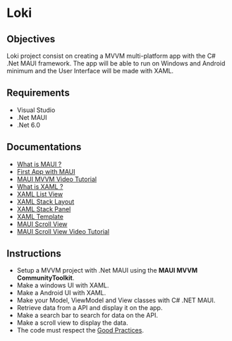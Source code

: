 # Loki

## Objectives
Loki project consist on creating a MVVM multi-platform app with the C# .Net MAUI framework. The app will be able to run on Windows and Android minimum and the User Interface will be made with XAML.

## Requirements
- Visual Studio
- .Net MAUI
- .Net 6.0

## Documentations
- [What is MAUI ?](https://learn.microsoft.com/en-us/dotnet/maui/what-is-maui)
- [First App with MAUI](https://learn.microsoft.com/en-us/dotnet/maui/get-started/first-app?tabs=vswin&pivots=devices-android)
- [MAUI MVVM Video Tutorial](https://www.youtube.com/watch?v=B-5e0PJtSDs&pp=ygUJbWF1aSBtdnZt)
- [What is XAML ?](https://learn.microsoft.com/en-us/dotnet/desktop/wpf/xaml/?view=netdesktop-7.0)
- [XAML List View](https://learn.microsoft.com/en-us/dotnet/desktop/wpf/controls/listview-overview?view=netframeworkdesktop-4.8)
- [XAML Stack Layout](https://docs.microsoft.com/en-us/xamarin/xamarin-forms/user-interface/layouts/stack-layout)
- [XAML Stack Panel](https://wpf-tutorial.com/en/26/panels/the-stackpanel-control/)
- [XAML Template](https://learn.microsoft.com/en-us/dotnet/desktop/wpf/controls/how-to-create-apply-template?view=netdesktop-7.0)
- [MAUI Scroll View](https://learn.microsoft.com/en-us/dotnet/maui/user-interface/controls/scrollview)
- [MAUI Scroll View Video Tutorial](https://www.youtube.com/watch?v=gf6abNRAhuY&t=653s&pp=ygUQbWF1aSBzY3JvbGwgdmlldw%3D%3D)

## Instructions
- Setup a MVVM project with .Net MAUI using the **MAUI MVVM CommunityToolkit**.
- Make a windows UI with XAML.
- Make a Android UI with XAML.
- Make your Model, ViewModel and View classes with C# .NET MAUI.
- Retrieve data from a API and display it on the app.
- Make a search bar to search for data on the API.
- Make a scroll view to display the data.
- The code must respect the [Good Practices](https://public.01-edu.org/subjects/good-practices/).